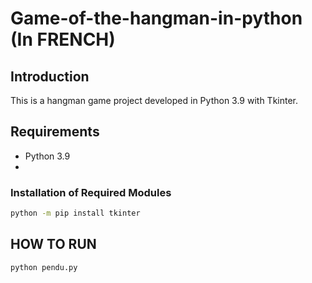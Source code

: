 # Game-of-the-hangman-in-python (In FRENCH)

## Introduction
This is a hangman game project developed in Python 3.9 with Tkinter.

## Requirements
- Python 3.9
- 
### Installation of Required Modules
```bash
python -m pip install tkinter 
```

## HOW TO RUN
```bash
python pendu.py
```

